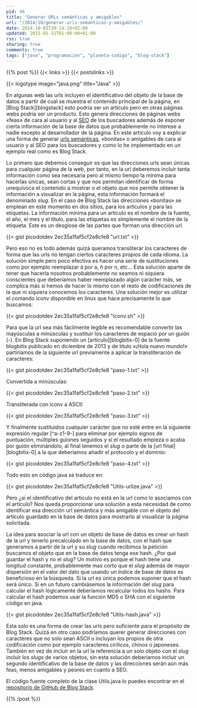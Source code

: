 ```yaml
---
pid: 46
title: "Generar URLs semánticas y amigables"
url: "/2014/10/generar-urls-semanticas-y-amigables/"
date: 2014-10-03T20:14:18+02:00
updated: 2015-01-31T01:00:00+01:00
rss: true
sharing: true
comments: true
tags: ["java", "programacion", "planeta-codigo", "blog-stack"]
---
```


{{% post %}}
{{< links >}}
{{< postslinks >}}

{{< logotype image="java.png" title="Java" >}}

En algunas web las urls incluyen el identificativo del objeto de la base de datos a partir de cual se muestra el contenido principal de la página, en [Blog Stack][blogstack] esto podría ser un artículo pero en otras páginas webs podría ser un producto. Esto genera direcciones de páginas webs «feas» de cara al usuario y al [SEO](https://en.wikipedia.org/wiki/Search_engine_optimization) de los buscadores además de exponer cierta información de la base de datos que probablemente no interese a nadie excepto al desarrollador de la página. En este artículo voy a explicar una forma de generar [urls semánticas](https://es.wikipedia.org/wiki/URL_sem%C3%A1ntica), «bonitas» o amigables de cara al usuario y al SEO para los buscadores y como lo he implementado en un ejemplo real como es Blog Stack.

Lo primero que debemos conseguir es que las direcciones urls sean únicas para cualquier página de la web, por tanto, en la url deberemos incluir tanta información como sea necesaria pero al mismo tiempo la mínima para hacerlas únicas, sean cortas y que nos permitan identificar de forma unequívoca el contenido a mostrar o el objeto que nos permite obtener la información a visualizar en la página, esta información formará el denominado _slug_. En el caso de Blog Stack las direcciones «bonitas» se emplean en este momento en dos sitios, para los artículos y para las etiquetas. La información mínima para un artículo es el nombre de la fuente, el año, el mes y el título, para las etiquetas es simplemente el nombre de la etiqueta. Este es un desglose de las partes que forman una dirección url.

{{< gist picodotdev 2ec35a1faf5cf2e8cfe8 "url.txt" >}}

Pero eso no es todo además quizá queramos transliterar los caracteres de forma que las urls no tengan ciertos caracteres propios de cada idioma. La solución simple pero poco efectiva es hacer una serie de sustituciones como por ejemplo reemplazar á por a, ñ por n, etc... Esta solución aparte de tener que hacerla nosotros probablemente no seamos ni siquiera conscientes que deberíamos haber reemplazado algún carácter más, se complica más si hemos de hacer lo mismo con el resto de codificaciones de la que ni siquiera conocemos los caracteres. Una solución mejor es utilizar el comando iconv disponible en linux que hace precisamente lo que buscamos:

{{< gist picodotdev 2ec35a1faf5cf2e8cfe8 "iconv.sh" >}}

Para que la url sea más fácilmente legible es recomendable convertir las mayúsculas a minúsculas y sustituir los caracteres de espacio por un guión (-). En Blog Stack suponiendo un [artículo][blogbitix-0] de la fuente blogbitix publicado en diciembre de 2013 y de título «¡Hola nuevo mundo!» partiríamos de la siguiente url previamente a aplicar la transliteración de caracteres:

{{< gist picodotdev 2ec35a1faf5cf2e8cfe8 "paso-1.txt" >}}

Convertida a minúsculas:

{{< gist picodotdev 2ec35a1faf5cf2e8cfe8 "paso-2.txt" >}}

Transliterada con iconv a ASCII:

{{< gist picodotdev 2ec35a1faf5cf2e8cfe8 "paso-3.txt" >}}

Y finalmente sustituidos cualquier carácter que no esté entre en la siguiente expresión regular [^a-z1-9-] para eliminar por ejemplo signos de puntuación, múltiples guiones seguidos y si el resultado empieza o acaba por guión eliminándolo, al final tenemos el _slug_ o parte de la [url final][blogbitix-0] a la que deberíamos añadir el protocolo y el dominio:

{{< gist picodotdev 2ec35a1faf5cf2e8cfe8 "paso-4.txt" >}}

Todo esto en código java se traduce en:

{{< gist picodotdev 2ec35a1faf5cf2e8cfe8 "Utils-urlize.java" >}}

Pero ¿si el identificativo del artículo no está en la url como lo asociamos con el artículo? Nos queda proporcionar una solución a esta necesidad de como identificar esa dirección url semántica y más amigable con el objeto del artículo guardado en la base de datos para mostrarlo al visualizar la página solicitada.

La idea para asociar la url con un objeto de base de datos es crear un hash de la url y tenerlo precalculado en la base de datos, con el hash que generamos a partir de la url y su _slug_ cuando recibimos la petición buscamos el objeto que en la base de datos tenga ese hash. ¿Por qué guardar el hash y no el _slug_? Un motivo es porque el hash tiene una longitud constante, probablemente mas corto que el _slug_ además de mayor dispersión en el valor del dato que usando un índice de base de datos es beneficioso en la búsqueda. Si la url es única podemos suponer que el hash será único. Si en un futuro cambiásemos la información del _slug_ para calcular el hash lógicamente deberíamos recalcular todos los hashs. Para calcular el hash podemos usar la función MD5 o SHA con el siguiente código en java.

{{< gist picodotdev 2ec35a1faf5cf2e8cfe8 "Utils-hash.java" >}}

Esta solo es una forma de crear las urls pero suficiente para el propósito de Blog Stack. Quizá en otro caso podríamos querer generar direcciones con caracteres que no solo sean ASCII o incluyan los propios de otra codificación como por ejemplo caracteres cirílicos, chinos o japoneses. También en vez de incluir en la url la referencia a un solo objeto con el _slug_ incluir los _slugs_ de varios objetos, sin esta solución deberíamos incluir un segundo identificativo de la base de datos y las direcciones serán aún más feas, menos amigables y peores en cuanto a SEO.

El código fuente completo de la clase Utils.java lo puedes encontrar en el [repositorio de GitHub de Blog Stack](https://github.com/picodotdev/blog-stack/tree/master).

{{% /post %}}